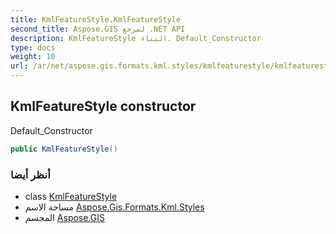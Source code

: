 ```yaml
---
title: KmlFeatureStyle.KmlFeatureStyle
second_title: Aspose.GIS لمرجع .NET API
description: KmlFeatureStyle البناء. Default_Constructor
type: docs
weight: 10
url: /ar/net/aspose.gis.formats.kml.styles/kmlfeaturestyle/kmlfeaturestyle/
---
```

## KmlFeatureStyle constructor

Default_Constructor

```csharp
public KmlFeatureStyle()
```

### أنظر أيضا

* class [KmlFeatureStyle](../)
* مساحة الاسم [Aspose.Gis.Formats.Kml.Styles](../../kmlfeaturestyle/)
* المجسم [Aspose.GIS](../../../)


